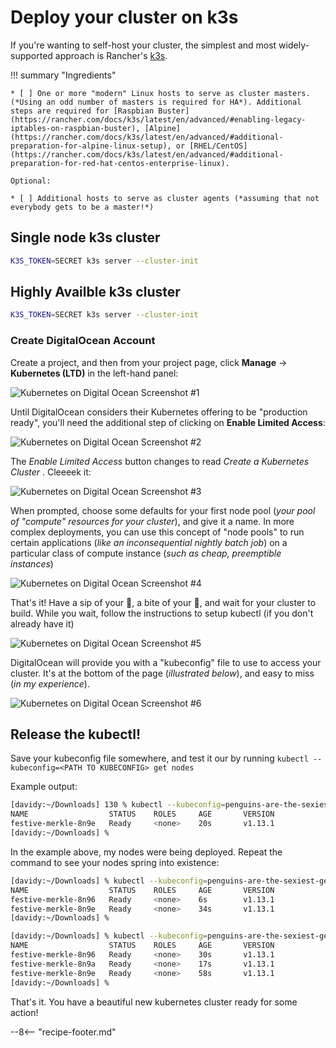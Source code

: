 # Deploy your cluster on k3s

If you're wanting to self-host your cluster, the simplest and most widely-supported approach is Rancher's [k3s](https://k3s.io/).

!!! summary "Ingredients"

    * [ ] One or more "modern" Linux hosts to serve as cluster masters. (*Using an odd number of masters is required for HA*). Additional steps are required for [Raspbian Buster](https://rancher.com/docs/k3s/latest/en/advanced/#enabling-legacy-iptables-on-raspbian-buster), [Alpine](https://rancher.com/docs/k3s/latest/en/advanced/#additional-preparation-for-alpine-linux-setup), or [RHEL/CentOS](https://rancher.com/docs/k3s/latest/en/advanced/#additional-preparation-for-red-hat-centos-enterprise-linux).

    Optional:

    * [ ] Additional hosts to serve as cluster agents (*assuming that not everybody gets to be a master!*)

## Single node k3s cluster

```bash
K3S_TOKEN=SECRET k3s server --cluster-init
```

## Highly Availble k3s cluster

```bash
K3S_TOKEN=SECRET k3s server --cluster-init
```

### Create DigitalOcean Account

Create a project, and then from your project page, click **Manage** -> **Kubernetes (LTD)** in the left-hand panel:

![Kubernetes on Digital Ocean Screenshot #1](/images/kubernetes-on-digitalocean-screenshot-1.png)

Until DigitalOcean considers their Kubernetes offering to be "production ready", you'll need the additional step of clicking on **Enable Limited Access**:

![Kubernetes on Digital Ocean Screenshot #2](/images/kubernetes-on-digitalocean-screenshot-2.png)

The _Enable Limited Access_ button changes to read _Create a Kubernetes Cluster_ . Cleeeek it:

![Kubernetes on Digital Ocean Screenshot #3](/images/kubernetes-on-digitalocean-screenshot-3.png)

When prompted, choose some defaults for your first node pool (_your pool of "compute" resources for your cluster_), and give it a name. In more complex deployments, you can use this concept of "node pools" to run certain applications (_like an inconsequential nightly batch job_) on a particular class of compute instance (_such as cheap, preemptible instances_)

![Kubernetes on Digital Ocean Screenshot #4](/images/kubernetes-on-digitalocean-screenshot-4.png)

That's it! Have a sip of your 🍷, a bite of your :cheese:, and wait for your cluster to build. While you wait, follow the instructions to setup kubectl (if you don't already have it)

![Kubernetes on Digital Ocean Screenshot #5](/images/kubernetes-on-digitalocean-screenshot-5.png)

DigitalOcean will provide you with a "kubeconfig" file to use to access your cluster. It's at the bottom of the page (_illustrated below_), and easy to miss (_in my experience_).

![Kubernetes on Digital Ocean Screenshot #6](/images/kubernetes-on-digitalocean-screenshot-6.png)

## Release the kubectl!

Save your kubeconfig file somewhere, and test it our by running ```kubectl --kubeconfig=<PATH TO KUBECONFIG> get nodes```

Example output:

```bash
[davidy:~/Downloads] 130 % kubectl --kubeconfig=penguins-are-the-sexiest-geeks-kubeconfig.yaml get nodes
NAME                  STATUS    ROLES     AGE       VERSION
festive-merkle-8n9e   Ready     <none>    20s       v1.13.1
[davidy:~/Downloads] %
```

In the example above, my nodes were being deployed. Repeat the command to see your nodes spring into existence:

```bash
[davidy:~/Downloads] % kubectl --kubeconfig=penguins-are-the-sexiest-geeks-kubeconfig.yaml get nodes
NAME                  STATUS    ROLES     AGE       VERSION
festive-merkle-8n96   Ready     <none>    6s        v1.13.1
festive-merkle-8n9e   Ready     <none>    34s       v1.13.1
[davidy:~/Downloads] %

[davidy:~/Downloads] % kubectl --kubeconfig=penguins-are-the-sexiest-geeks-kubeconfig.yaml get nodes
NAME                  STATUS    ROLES     AGE       VERSION
festive-merkle-8n96   Ready     <none>    30s       v1.13.1
festive-merkle-8n9a   Ready     <none>    17s       v1.13.1
festive-merkle-8n9e   Ready     <none>    58s       v1.13.1
[davidy:~/Downloads] %
```

That's it. You have a beautiful new kubernetes cluster ready for some action!


[^1]: Ok, yes, there's not much you can do with your cluster _yet_. But stay tuned, more Kubernetes fun to come!

--8<-- "recipe-footer.md"
